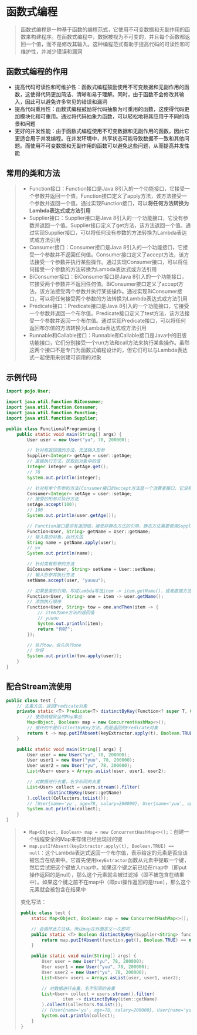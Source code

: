 # 函数式编程

> 函数式编程是一种基于函数的编程范式，它使用不可变数据和无副作用的函数来构建程序。在函数式编程中，数据被视为不可变的，并且每个函数都返回一个值，而不是修改其输入。这种编程范式有助于提高代码的可读性和可维护性，并减少错误和漏洞

## 函数式编程的作用

- 提高代码可读性和可维护性：函数式编程鼓励使用不可变数据和无副作用的函数，这使得代码更加简洁、清晰和易于理解。同时，由于函数不会修改其输入，因此可以避免许多常见的错误和漏洞
- 提高代码重用性：函数式编程鼓励将代码抽象为可重用的函数，这使得代码更加模块化和可重用。通过将代码抽象为函数，可以轻松地将其应用于不同的场景和问题
- 更好的并发性能：由于函数式编程使用不可变数据和无副作用的函数，因此它更适合用于并发编程。在并发环境中，共享状态可能导致数据不一致和其他问题。而使用不可变数据和无副作用的函数可以避免这些问题，从而提高并发性能

## 常用的类和方法

> - Function接口：Function接口是Java 8引入的一个功能接口，它接受一个参数并返回一个值。Function接口定义了apply方法，该方法接受一个参数并返回一个值。通过实现Function接口，可以**将任何方法转换为Lambda表达式或方法引用**
> - Supplier接口：Supplier接口是Java 8引入的一个功能接口，它没有参数并返回一个值。Supplier接口定义了get方法，该方法返回一个值。通过实现Supplier接口，可以将任何没有参数的方法转换为Lambda表达式或方法引用
> - Consumer接口：Consumer接口是Java 8引入的一个功能接口，它接受一个参数并不返回任何值。Consumer接口定义了accept方法，该方法接受一个参数并执行某些操作。通过实现Consumer接口，可以将任何接受一个参数的方法转换为Lambda表达式或方法引用
> - BiConsumer接口：BiConsumer接口是Java 8引入的一个功能接口，它接受两个参数并不返回任何值。BiConsumer接口定义了accept方法，该方法接受两个参数并执行某些操作。通过实现BiConsumer接口，可以将任何接受两个参数的方法转换为Lambda表达式或方法引用
> - Predicate接口：Predicate接口是Java 8引入的一个功能接口，它接受一个参数并返回一个布尔值。Predicate接口定义了test方法，该方法接受一个参数并返回一个布尔值。通过实现Predicate接口，可以将任何返回布尔值的方法转换为Lambda表达式或方法引用
> - Runnable和Callable接口：Runnable和Callable接口是Java中的旧版功能接口，它们分别接受一个run方法和call方法来执行某些操作。虽然这两个接口不是专门为函数式编程设计的，但它们可以与Lambda表达式一起使用来创建可调用的对象

## 示例代码

```java
import pojo.User;

import java.util.function.BiConsumer;
import java.util.function.Consumer;
import java.util.function.Function;
import java.util.function.Supplier;

public class FunctionalProgramming {
    public static void main(String[] args) {
        User user = new User("yu", 78, 200000);

        // 针对有返回值的方法，无法输入形参
        Supplier<Integer> getAge = user::getAge;
        // 直接执行方法，获取到对象中的值
        Integer integer = getAge.get();
        // 78
        System.out.println(integer);

        // 针对有单个形参的方法(Consumer接口的accept方法是一个消费者接口，它没有返回值)
        Consumer<Integer> setAge = user::setAge;
        // 接受的形参并执行方法
        setAge.accept(100);
        // 100
        System.out.println(user.getAge());

        // Function接口要求有返回值，接受非静态方法的引用，静态方法需要使用Supplier
        Function<User, String> getName = User::getName;
        // 输入类的对象，执行方法
        String name = getName.apply(user);
        // yu
        System.out.println(name);

        // 针对类有形参的方法
        BiConsumer<User, String> setName = User::setName;
        // 输入形参并执行方法
        setName.accept(user, "yuuuu");

        // 如果是类的引用，写成lambda写法item -> item.getName()，或者直接方法引用User::getName
        Function<User, String> one = item -> user.getName();
        // 添加执行顺序
        Function<User, String> tow = one.andThen(item -> {
            // item为one方法的返回值
            // yuuuu
            System.out.println(item);
            return "你好";
        });

        // 执行tow，会先执行one
        // 你好
        System.out.println(tow.apply(user));
    }
}
```

## 配合Stream流使用

```java
public class test {
    // 去重方法，返回Predicate对象
    private static <T> Predicate<T> distinctByKey(Function<? super T, Object> keyExtractor) {
        // 使用线程安全的Map集合
        Map<Object, Boolean> map = new ConcurrentHashMap<>();
        // 循环的不是distinctByKey方法，而是返回的Predicate对象
        return t -> map.putIfAbsent(keyExtractor.apply(t), Boolean.TRUE) == null;
    }

    public static void main(String[] args) {
        User user = new User("yu", 78, 200000);
        User user1 = new User("yuu", 78, 200000);
        User user2 = new User("yu", 78, 200000);
        List<User> users = Arrays.asList(user, user1, user2);

        // 对数据进行去重，名字形同的去重
        List<User> collect = users.stream().filter(
                distinctByKey(User::getName)
        ).collect(Collectors.toList());
        // [User{name='yu', age=78, salary=200000}, User{name='yuu', age=78, salary=200000}]
        System.out.println(collect);
    }
}
```

> - `Map<Object, Boolean> map = new ConcurrentHashMap<>();`：创建一个线程安全的Map来存储已经出现过的键
> - `map.putIfAbsent(keyExtractor.apply(t), Boolean.TRUE) == null`：这个Lambda表达式返回一个布尔值，表示给定的元素是否应该被包含在结果中。它首先使用`keyExtractor`函数从元素中提取一个键，然后尝试把这个键放入map中。如果这个键之前已经在map中（即put操作返回的是null），那么这个元素就会被过滤掉（即不被包含在结果中）。如果这个键之前不在map中（即put操作返回的是true），那么这个元素就会被包含在结果中
>
> 变化写法：
>
> ```java
> public class test {
>     static Map<Object, Boolean> map = new ConcurrentHashMap<>();
> 
>     // 会循环此方法体，所以map在外面定义一次即可
>     public static <T> Boolean distinctByKey(Supplier<String> function) {
>         return map.putIfAbsent(function.get(), Boolean.TRUE) == null;
>     }
> 
>     public static void main(String[] args) {
>         User user = new User("yu", 78, 200000);
>         User user1 = new User("yuu", 78, 200000);
>         User user2 = new User("yu", 78, 200000);
>         List<User> users = Arrays.asList(user, user1, user2);
> 
>         // 对数据进行去重，名字形同的去重
>         List<User> collect = users.stream().filter(
>                 item -> distinctByKey(item::getName)
>         ).collect(Collectors.toList());
>         // [User{name='yu', age=78, salary=200000}, User{name='yuu', age=78, salary=200000}]
>         System.out.println(collect);
>     }
> }
> ```